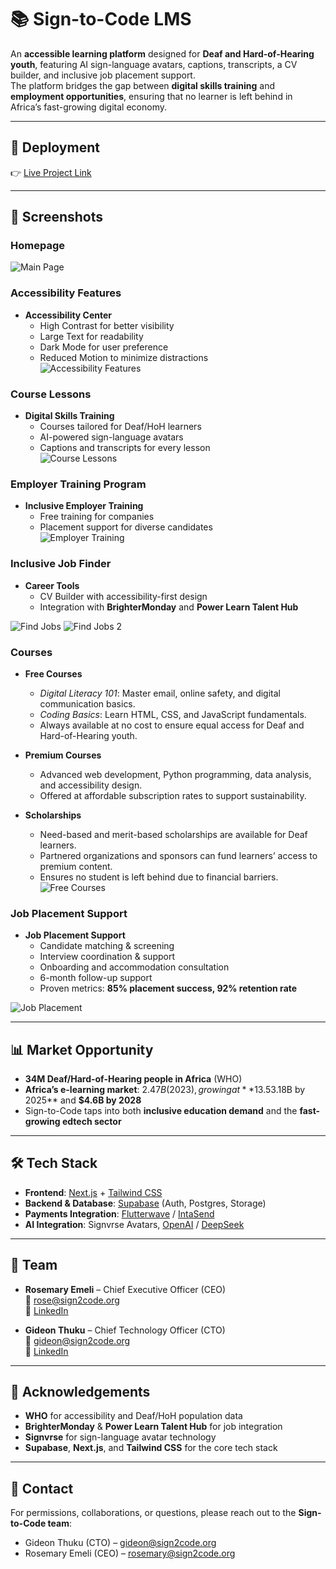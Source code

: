 # 📚 Sign-to-Code LMS

An **accessible learning platform** designed for **Deaf and Hard-of-Hearing youth**, featuring AI sign-language avatars, captions, transcripts, a CV builder, and inclusive job placement support.  
The platform bridges the gap between **digital skills training** and **employment opportunities**, ensuring that no learner is left behind in Africa’s fast-growing digital economy.

---

## 🚀 Deployment  
👉 [Live Project Link](https://398999-0bfd722b94354f74b39f30fc74496e87-6-latest.app.mgx.dev/)

---

## 📸 Screenshots  

### Homepage  
![Main Page](assets/main.png)  

### Accessibility Features  
- **Accessibility Center**  
  - High Contrast for better visibility  
  - Large Text for readability  
  - Dark Mode for user preference  
  - Reduced Motion to minimize distractions  
![Accessibility Features](assets/accessibility%20features.png)

### Course Lessons  
- **Digital Skills Training**  
  - Courses tailored for Deaf/HoH learners  
  - AI-powered sign-language avatars  
  - Captions and transcripts for every lesson  
![Course Lessons](assets/cousrses%20lessons.png) 

### Employer Training Program 
- **Inclusive Employer Training**  
  - Free training for companies  
  - Placement support for diverse candidates  
![Employer Training](assets/employer.png)  

### Inclusive Job Finder 
- **Career Tools**  
  - CV Builder with accessibility-first design  
  - Integration with **BrighterMonday** and **Power Learn Talent Hub**  

![Find Jobs](assets/find%20jobs.png) 
![Find Jobs 2](assets/find%20jobs%20%282%29.png)

### Courses  
- **Free Courses**  
  - *Digital Literacy 101*: Master email, online safety, and digital communication basics.  
  - *Coding Basics*: Learn HTML, CSS, and JavaScript fundamentals.  
  - Always available at no cost to ensure equal access for Deaf and Hard-of-Hearing youth.  

- **Premium Courses**  
  - Advanced web development, Python programming, data analysis, and accessibility design.  
  - Offered at affordable subscription rates to support sustainability.  

- **Scholarships**  
  - Need-based and merit-based scholarships are available for Deaf learners.  
  - Partnered organizations and sponsors can fund learners’ access to premium content.  
  - Ensures no student is left behind due to financial barriers.
![Free Courses](assets/free%20courses.png) 

### Job Placement Support  
- **Job Placement Support**  
  - Candidate matching & screening  
  - Interview coordination & support  
  - Onboarding and accommodation consultation  
  - 6-month follow-up support  
  - Proven metrics: **85% placement success, 92% retention rate**  

![Job Placement](assets/jobplacement.png)  

---

## 📊 Market Opportunity

- **34M Deaf/Hard-of-Hearing people in Africa** (WHO)  
- **Africa’s e-learning market**: $2.47B (2023), growing at **13.5% CAGR**, projected to reach **$3.18B by 2025** and **$4.6B by 2028**  
- Sign-to-Code taps into both **inclusive education demand** and the **fast-growing edtech sector**  

---

## 🛠️ Tech Stack

- **Frontend**: [Next.js](https://nextjs.org/) + [Tailwind CSS](https://tailwindcss.com/)  
- **Backend & Database**: [Supabase](https://supabase.com/) (Auth, Postgres, Storage)  
- **Payments Integration**: [Flutterwave](https://flutterwave.com/) / [IntaSend](https://intasend.com/)  
- **AI Integration**: Signvrse Avatars, [OpenAI](https://platform.openai.com/) / [DeepSeek](https://www.deepseek.com/)  

---

## 👥 Team

- **Rosemary Emeli** – Chief Executive Officer (CEO)  
  📧 [rose@sign2code.org](mailto:rose@sign2code.org)  
  🔗 [LinkedIn](https://www.linkedin.com/in/rosemary-emeli-b77bb9364/)  

- **Gideon Thuku** – Chief Technology Officer (CTO)  
  📧 [gideon@sign2code.org](mailto:gideon@sign2code.org)  
  🔗 [LinkedIn](https://www.linkedin.com/in/gideon-thuku-51096580/)  

---

## 🙌 Acknowledgements

- **WHO** for accessibility and Deaf/HoH population data  
- **BrighterMonday** & **Power Learn Talent Hub** for job integration  
- **Signvrse** for sign-language avatar technology  
- **Supabase**, **Next.js**, and **Tailwind CSS** for the core tech stack

---

## 📄 Contact  

For permissions, collaborations, or questions, please reach out to the **Sign-to-Code team**:  
- Gideon Thuku (CTO) – [gideon@sign2code.org](mailto:gideon@sign2code.org)  
- Rosemary Emeli (CEO) – [rosemary@sign2code.org](mailto:rosemary@sign2code.org)  
